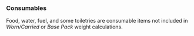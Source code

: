 ### Consumables

Food, water, fuel, and some toiletries are consumable items not included in *Worn/Carried* or *Base Pack* weight calculations.
